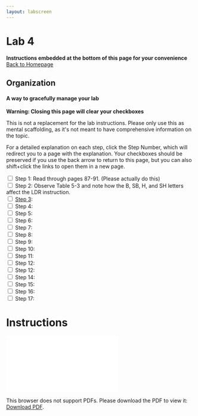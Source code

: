 ```yaml
---
layout: labscreen
---
```


# Lab 4
**Instructions embedded at the bottom of this page for your convenience**<br>
[Back to Homepage](..)

## Organization
#### A way to gracefully manage your lab
**Warning: Closing this page will clear your checkboxes**

This is not a replacement for the lab instructions. Please only use this as mental scaffolding, as it's not meant to have comprehensive information on the topic.

For a detailed explanation on each step, click the Step Number, which will redirect you to a page with the explanation. Your checkboxes should be preserved if you use the back arrow to return to this page, but you can also shift+click the links to open them in a new page.

<input type="checkbox"> Step 1: Read through pages 87-91. (Please actually do this)<br>
<input type="checkbox"> Step 2: Observe Table 5-3 and note how the B, SB, H, and SH letters affect the LDR instruction.<br>
<input type="checkbox"> [Step 3](./step3.md): <br>
<input type="checkbox"> Step 4: <br>
<input type="checkbox"> Step 5: <br>
<input type="checkbox"> Step 6: <br>
<input type="checkbox"> Step 7: <br>
<input type="checkbox"> Step 8: <br>
<input type="checkbox"> Step 9: <br>
<input type="checkbox"> Step 10: <br>
<input type="checkbox"> Step 11: <br>
<input type="checkbox"> Step 12: <br>
<input type="checkbox"> Step 12: <br>
<input type="checkbox"> Step 14: <br>
<input type="checkbox"> Step 15: <br>
<input type="checkbox"> Step 16: <br>
<input type="checkbox"> Step 17: <br>


# Instructions
<object data="Lab4Instructions.pdf" type="application/pdf" width="100%" height="700px">
    <embed src="Lab4Instructions.pdf">
        <p>This browser does not support PDFs. Please download the PDF to view it: <a href="Lab4Instructions.pdf">Download PDF</a>.</p>
    </embed>
</object>



<!-- Credit goes to https://stackoverflow.com/users/2301402/suneel-kumar for the fallback link code --> 


